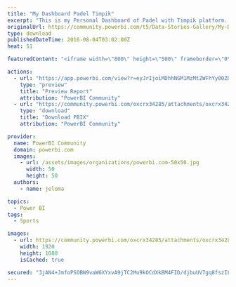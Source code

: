```yaml
---
title: "My Dashboard Padel Timpik"
excerpt: "This is my Personal Dashboard of Padel with Timpik platform. My first objetive is winner at 50% of matchs, and with players with a level more high."
originalUrl: https://community.powerbi.com/t5/Data-Stories-Gallery/My-Dashboard-Padel-Timpik/m-p/55629
type: download
publishedDateTime: 2016-08-04T03:02:00Z
heat: 51

featuredContent: "<iframe width=\"800\" height=\"500\" frameborder=\"0\" src=\"https://app.powerbi.com/view?r=eyJrIjoiMDhhNGM1MzMtZWFhYy00ZGViLWFiY2ItYWEzZGYzN2M5NjYzIiwidCI6IjQ5MmY4MjJjLTEyMjktNGMyYi04OWE3LTY1YjI2NDZhMzhjZCIsImMiOjh9\"></iframe>"

actions:
  - url: "https://app.powerbi.com/view?r=eyJrIjoiMDhhNGM1MzMtZWFhYy00ZGViLWFiY2ItYWEzZGYzN2M5NjYzIiwidCI6IjQ5MmY4MjJjLTEyMjktNGMyYi04OWE3LTY1YjI2NDZhMzhjZCIsImMiOjh9"
    type: "preview"
    title: "Preview Report"
    attribution: "PowerBI Community"
  - url: "https://community.powerbi.com/oxcrx34285/attachments/oxcrx34285/DataStoriesGallery/195/2/EstadisticasTimpik.pbix"
    type: "download"
    title: "Download PBIX"
    attribution: "PowerBI Community"

provider:
  name: PowerBI Community
  domain: powerbi.com
  images:
    - url: /assets/images/organizations/powerbi.com-50x50.jpg
      width: 50
      height: 50
  authors:
    - name: jeloma

topics:
  - Power BI
tags:
  - Sports

images:
  - url: https://community.powerbi.com/oxcrx34285/attachments/oxcrx34285/DataStoriesGallery/195/1/MyDashboardPadelTimpik.png
    width: 1920
    height: 1080
    isCached: true

secured: "3jAN4+JmfoPSOBW9vaW6XYxvA9jTC2Mu9kOCdXkBM4FID/djbuUV7gq8fszILM45FvjaDwTqxBFzunlRN5jtpkvMH8oo1teFkhKDOWTNYfXGV2fLtisIuY9S+hDbJf1Bx/Pt3Gal5hXpPosDQjzngsWSbBzko5QxDYtDhQmLt0voI6xtMh5qTizjvWn68l9H5dLQDgfmANdwO0gZf8W45iAJ7T/W8jnAlQuhQ6NmboHa9m66c5BYzkdR6skHctvu3cGve7EKS8w/zhm0E7Ef5msdLI2a5t5gVYyoZH8yCKrgDM/KUkFd4Lx1QyHvj1zb57Hk++inlX0OX/5yzZVpRqTkvB2fHh7+VJdXUIJMBGOmTkVML/r9RSRtNQQ1gGD3LOsSgGk1RS5AY8PJX+zX8zLTcdgL5ysRqWJtKhd7EqY=;1KkXjgjCK54mgLOyL3sG1A=="
---
```


